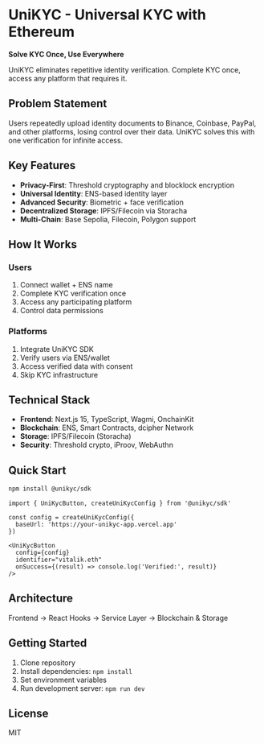 # UniKYC - Universal KYC with Ethereum

**Solve KYC Once, Use Everywhere**

UniKYC eliminates repetitive identity verification. Complete KYC once, access any platform that requires it.

## Problem Statement

Users repeatedly upload identity documents to Binance, Coinbase, PayPal, and other platforms, losing control over their data. UniKYC solves this with one verification for infinite access.

## Key Features

- **Privacy-First**: Threshold cryptography and blocklock encryption
- **Universal Identity**: ENS-based identity layer
- **Advanced Security**: Biometric + face verification
- **Decentralized Storage**: IPFS/Filecoin via Storacha
- **Multi-Chain**: Base Sepolia, Filecoin, Polygon support

## How It Works

### Users
1. Connect wallet + ENS name
2. Complete KYC verification once
3. Access any participating platform
4. Control data permissions

### Platforms
1. Integrate UniKYC SDK
2. Verify users via ENS/wallet
3. Access verified data with consent
4. Skip KYC infrastructure

## Technical Stack

- **Frontend**: Next.js 15, TypeScript, Wagmi, OnchainKit
- **Blockchain**: ENS, Smart Contracts, dcipher Network
- **Storage**: IPFS/Filecoin (Storacha)
- **Security**: Threshold crypto, iProov, WebAuthn

## Quick Start

```bash
npm install @unikyc/sdk
```

```tsx
import { UniKycButton, createUniKycConfig } from '@unikyc/sdk'

const config = createUniKycConfig({
  baseUrl: 'https://your-unikyc-app.vercel.app'
})

<UniKycButton
  config={config}
  identifier="vitalik.eth"
  onSuccess={(result) => console.log('Verified:', result)}
/>
```

## Architecture

Frontend → React Hooks → Service Layer → Blockchain & Storage

## Getting Started

1. Clone repository
2. Install dependencies: `npm install`
3. Set environment variables
4. Run development server: `npm run dev`

## License

MIT
